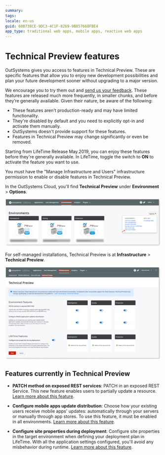 ```yaml
---
summary:
tags:
locale: en-us
guid: 60B738CE-9DC3-4C1F-8269-9B857668FBE4
app_type: traditional web apps, mobile apps, reactive web apps
---
```


# Technical Preview features

OutSystems gives you access to features in Technical Preview. These are specific features that allow you to enjoy new development possibilities and plan your future development sooner without upgrading to a major version.

We encourage you to try them out and [send us your feedback](https://www.outsystems.com/forums/71/early-access-features). These features are released much more frequently, in smaller chunks, and before they’re generally available. Given their nature, be aware of the following:

* These features aren't production-ready and may have limited functionality.
* They're disabled by default and you need to explicitly opt-in and activate them manually.
* OutSystems doesn't provide support for these features.
* Features in Technical Preview may change significantly or even be removed.

Starting from LifeTime Release May.2019, you can enjoy these features before they're generally available. In LifeTime, toggle the switch to **ON** to activate the feature you want to use. 

<div class="info" markdown="1">

You must have the "Manage Infrastructure and Users" infrastructure permission to enable or disable features in Technical Preview.

</div>

In the OutSystems Cloud, you'll find **Technical Preview** under **Environment** > **Options**.

![Activate Technical Preview features in the OutSystems Cloud](images/tech-preview-cloud-lt.png)

For self-managed installations, Technical Preview is at **Infrastructure** > **Technical Preview**.

![Activate Technical Preview features](images/tech-preview-lt.png)


## Features currently in Technical Preview

* **PATCH method on exposed REST services**: PATCH in an exposed REST Service. This new feature enables users to partially update a resource. [Learn more about this feature](https://success.outsystems.com/Documentation/11/Extensibility_and_Integration/REST/Expose_REST_APIs/PATCH_method_on_exposed_REST_services).

* **Configure mobile apps update distribution**:  Choose how your existing users receive mobile apps' updates: automatically through your servers or manually through app stores. To use this feature, it must be enabled in all environments. [Learn more about this feature](https://success.outsystems.com/Documentation/11/Delivering_Mobile_Apps/Technical_Preview_-_Configure_mobile_apps_updates_distribution).

* **Configure site properties during deployment**: Configure site properties in the target environment when defining your deployment plan in LifeTime. With all the application settings configured, you'll avoid any misbehavior during runtime. [Learn more about this feature](https://success.outsystems.com/Documentation/11/Managing_the_Applications_Lifecycle/Deploy_Applications/Technical_Preview_-_Configure_Site_Properties_During_Deployment).

